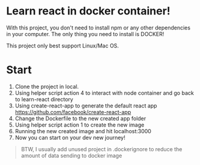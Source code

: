 # Learn react in docker container!
With this project, you don't need to install npm or any other dependencies in your computer. The only thing you need to install is DOCKER!

This project only best support Linux/Mac OS.

# Start
1. Clone the project in local. 
2. Using helper script action 4 to interact with node container and go back to learn-react directory
3. Using create-react-app to generate the default react app
    https://github.com/facebook/create-react-app
4. Change the Dockerfile to the new created app folder
5. Using helper script action 1 to create the new image
6. Running the new created image and hit localhost:3000
7. Now you can start on your dev new journey!

>BTW, I usually add unused project in .dockerignore to reduce the amount of data sending to docker image